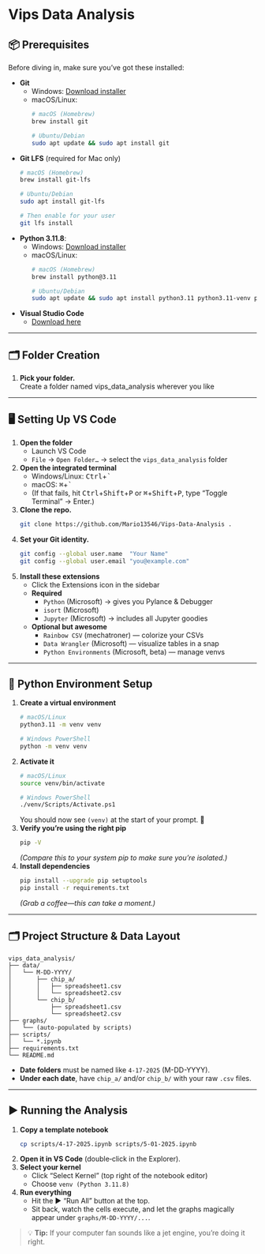 # Vips Data Analysis

## 📦 Prerequisites

Before diving in, make sure you’ve got these installed:

- **Git**  
  - Windows: [Download installer](https://git-scm.com/downloads)  
  - macOS/Linux:  
    ```bash
    # macOS (Homebrew)
    brew install git

    # Ubuntu/Debian
    sudo apt update && sudo apt install git
    ```
- **Git LFS** (required for Mac only)  
  ```bash
  # macOS (Homebrew)
  brew install git-lfs

  # Ubuntu/Debian
  sudo apt install git-lfs

  # Then enable for your user
  git lfs install
  ```
- **Python 3.11.8**:  
  - Windows: [Download installer](https://www.python.org/downloads/release/python-3118/)  
  - macOS/Linux:  
    ```bash
    # macOS (Homebrew)
    brew install python@3.11

    # Ubuntu/Debian
    sudo apt update && sudo apt install python3.11 python3.11-venv python3.11-distutils
    ```
- **Visual Studio Code**  
  - [Download here](https://code.visualstudio.com/download)  

---

## 🗂️ Folder Creation

1. **Pick your folder.**  
   Create a folder named vips_data_analysis wherever you like

---

## 🖥️ Setting Up VS Code

1. **Open the folder**  
   - Launch VS Code  
   - `File` → `Open Folder…` → select the `vips_data_analysis` folder
2. **Open the integrated terminal**  
   - Windows/Linux: <kbd>Ctrl</kbd>+<kbd>`</kbd>  
   - macOS:      <kbd>⌘</kbd>+<kbd>`</kbd>  
   - (If that fails, hit <kbd>Ctrl</kbd>+<kbd>Shift</kbd>+<kbd>P</kbd> or <kbd>⌘</kbd>+<kbd>Shift</kbd>+<kbd>P</kbd>, type “Toggle Terminal” → Enter.)
3. **Clone the repo.**
   ```bash
   git clone https://github.com/Mario13546/Vips-Data-Analysis .
   ```
4. **Set your Git identity.**
   ```bash
   git config --global user.name  "Your Name"
   git config --global user.email "you@example.com"
   ```
5. **Install these extensions**  
   - Click the Extensions icon in the sidebar  
   - **Required**  
     - `Python` (Microsoft) → gives you Pylance & Debugger  
     - `isort`   (Microsoft)  
     - `Jupyter` (Microsoft) → includes all Jupyter goodies  
   - **Optional but awesome**  
     - `Rainbow CSV`    (mechatroner) — colorize your CSVs  
     - `Data Wrangler`  (Microsoft)   — visualize tables in a snap  
     - `Python Environments` (Microsoft, beta) — manage venvs  

---

## 🐍 Python Environment Setup

1. **Create a virtual environment**  
   ```bash
   # macOS/Linux
   python3.11 -m venv venv

   # Windows PowerShell
   python -m venv venv
   ```
2. **Activate it**  
   ```bash
   # macOS/Linux
   source venv/bin/activate

   # Windows PowerShell
   ./venv/Scripts/Activate.ps1
   ```
   You should now see `(venv)` at the start of your prompt. 🎉
3. **Verify you’re using the right pip**  
   ```bash
   pip -V
   ```
   *(Compare this to your system pip to make sure you’re isolated.)*
4. **Install dependencies**  
   ```bash
   pip install --upgrade pip setuptools
   pip install -r requirements.txt
   ```
   *(Grab a coffee—this can take a moment.)*

---

## 🗂️ Project Structure & Data Layout

```text
vips_data_analysis/
├── data/
│   └── M-DD-YYYY/
│       ├── chip_a/
│       │   ├── spreadsheet1.csv
│       │   └── spreadsheet2.csv
│       └── chip_b/
│           ├── spreadsheet1.csv
│           └── spreadsheet2.csv
├── graphs/
│   └── (auto‑populated by scripts)
├── scripts/
│   └── *.ipynb
├── requirements.txt
└── README.md
```

- **Date folders** must be named like `4-17-2025` (M-DD-YYYY).  
- **Under each date**, have `chip_a/` and/or `chip_b/` with your raw `.csv` files.

---

## ▶️ Running the Analysis

1. **Copy a template notebook**  
   ```bash
   cp scripts/4-17-2025.ipynb scripts/5-01-2025.ipynb
   ```
2. **Open it in VS Code** (double‑click in the Explorer).  
3. **Select your kernel**  
   - Click “Select Kernel” (top right of the notebook editor)  
   - Choose `venv (Python 3.11.8)`  
4. **Run everything**  
   - Hit the ▶️ “Run All” button at the top.  
   - Sit back, watch the cells execute, and let the graphs magically appear under `graphs/M-DD-YYYY/...`.

> 💡 **Tip:** If your computer fan sounds like a jet engine, you’re doing it right.
